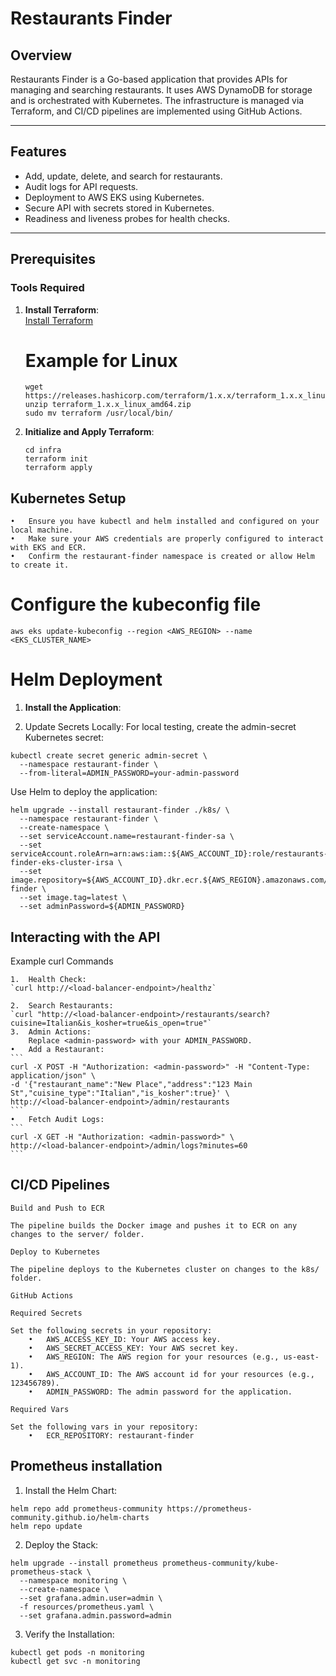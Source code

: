 # Restaurants Finder

## Overview

Restaurants Finder is a Go-based application that provides APIs for managing and searching restaurants. It uses AWS DynamoDB for storage and is orchestrated with Kubernetes. The infrastructure is managed via Terraform, and CI/CD pipelines are implemented using GitHub Actions.

---

## Features

- Add, update, delete, and search for restaurants.
- Audit logs for API requests.
- Deployment to AWS EKS using Kubernetes.
- Secure API with secrets stored in Kubernetes.
- Readiness and liveness probes for health checks.

---

## Prerequisites

### Tools Required

1. **Install Terraform**:  
   [Install Terraform](https://developer.hashicorp.com/terraform/downloads)

   # Example for Linux
    ```
    wget https://releases.hashicorp.com/terraform/1.x.x/terraform_1.x.x_linux_amd64.zip
    unzip terraform_1.x.x_linux_amd64.zip
    sudo mv terraform /usr/local/bin/
    ```
2.	**Initialize and Apply Terraform**:
    ```
    cd infra
    terraform init
    terraform apply
    ```

## Kubernetes Setup

	•	Ensure you have kubectl and helm installed and configured on your local machine.
	•	Make sure your AWS credentials are properly configured to interact with EKS and ECR.
	•	Confirm the restaurant-finder namespace is created or allow Helm to create it.

# Configure the kubeconfig file

`aws eks update-kubeconfig --region <AWS_REGION> --name <EKS_CLUSTER_NAME>`

# Helm Deployment

1.	**Install the Application**:

2.	Update Secrets Locally:
For local testing, create the admin-secret Kubernetes secret:
```
kubectl create secret generic admin-secret \
  --namespace restaurant-finder \
  --from-literal=ADMIN_PASSWORD=your-admin-password
```

Use Helm to deploy the application:
```
helm upgrade --install restaurant-finder ./k8s/ \
  --namespace restaurant-finder \
  --create-namespace \
  --set serviceAccount.name=restaurant-finder-sa \
  --set serviceAccount.roleArn=arn:aws:iam::${AWS_ACCOUNT_ID}:role/restaurants-finder-eks-cluster-irsa \
  --set image.repository=${AWS_ACCOUNT_ID}.dkr.ecr.${AWS_REGION}.amazonaws.com/restaurant-finder \
  --set image.tag=latest \
  --set adminPassword=${ADMIN_PASSWORD}
```

## Interacting with the API

Example curl Commands

	1.	Health Check:
    `curl http://<load-balancer-endpoint>/healthz`

    2.	Search Restaurants:
    `curl "http://<load-balancer-endpoint>/restaurants/search?cuisine=Italian&is_kosher=true&is_open=true"`
    3.	Admin Actions:
        Replace <admin-password> with your ADMIN_PASSWORD.
	•	Add a Restaurant:
    ```
    curl -X POST -H "Authorization: <admin-password>" -H "Content-Type: application/json" \
    -d '{"restaurant_name":"New Place","address":"123 Main St","cuisine_type":"Italian","is_kosher":true}' \
    http://<load-balancer-endpoint>/admin/restaurants
    ``` 
    •	Fetch Audit Logs:
    ```
    curl -X GET -H "Authorization: <admin-password>" \
    http://<load-balancer-endpoint>/admin/logs?minutes=60
    ```

## CI/CD Pipelines

    Build and Push to ECR

    The pipeline builds the Docker image and pushes it to ECR on any changes to the server/ folder.

    Deploy to Kubernetes

    The pipeline deploys to the Kubernetes cluster on changes to the k8s/ folder.

    GitHub Actions

    Required Secrets

    Set the following secrets in your repository:
        •	AWS_ACCESS_KEY_ID: Your AWS access key.
        •	AWS_SECRET_ACCESS_KEY: Your AWS secret key.
        •	AWS_REGION: The AWS region for your resources (e.g., us-east-1).
        •	AWS_ACCOUNT_ID: The AWS account id for your resources (e.g., 123456789).
        •	ADMIN_PASSWORD: The admin password for the application.

    Required Vars

    Set the following vars in your repository:
        •	ECR_REPOSITORY: restaurant-finder


## Prometheus installation

1.	Install the Helm Chart:
```
helm repo add prometheus-community https://prometheus-community.github.io/helm-charts
helm repo update
```

2.	Deploy the Stack:
```
helm upgrade --install prometheus prometheus-community/kube-prometheus-stack \
  --namespace monitoring \
  --create-namespace \
  --set grafana.admin.user=admin \
  -f resources/prometheus.yaml \
  --set grafana.admin.password=admin
```

3.	Verify the Installation:
```
kubectl get pods -n monitoring
kubectl get svc -n monitoring
```

